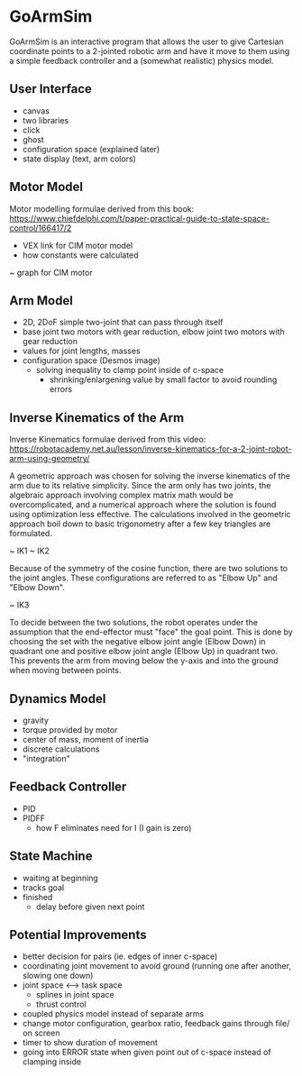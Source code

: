 # GoArmSim
GoArmSim is an interactive program that allows the user to give Cartesian coordinate points to a 2-jointed robotic arm and have it move to them using a simple feedback controller and a (somewhat realistic) physics model.

## User Interface
- canvas
- two libraries
- click
- ghost
- configuration space (explained later)
- state display (text, arm colors)

## Motor Model
Motor modelling formulae derived from this book: https://www.chiefdelphi.com/t/paper-practical-guide-to-state-space-control/166417/2
- VEX link for CIM motor model
- how constants were calculated

~ graph for CIM motor

## Arm Model
- 2D, 2DoF simple two-joint that can pass through itself
- base joint two motors with gear reduction, elbow joint two motors with gear reduction
- values for joint lengths, masses
- configuration space (Desmos image)
  - solving inequality to clamp point inside of c-space
     - shrinking/enlargening value by small factor to avoid rounding errors

## Inverse Kinematics of the Arm
Inverse Kinematics formulae derived from this video: https://robotacademy.net.au/lesson/inverse-kinematics-for-a-2-joint-robot-arm-using-geometry/

A geometric approach was chosen for solving the inverse kinematics of the arm due to its relative simplicity. Since the arm only has two joints, the algebraic approach involving complex matrix math would be overcomplicated, and a numerical approach where the solution is found using optimization less effective. The calculations involved in the geometric approach boil down to basic trigonometry after a few key triangles are formulated.

~ IK1
~ IK2

Because of the symmetry of the cosine function, there are two solutions to the joint angles. These configurations are referred to as "Elbow Up" and "Elbow Down".

~ IK3

To decide between the two solutions, the robot operates under the assumption that the end-effector must "face" the goal point. This is done by choosing the set with the negative elbow joint angle (Elbow Down) in quadrant one and positive elbow joint angle (Elbow Up) in quadrant two. This prevents the arm from moving below the y-axis and into the ground when moving between points. 

## Dynamics Model
- gravity
- torque provided by motor
- center of mass, moment of inertia
- discrete calculations
- "integration"

## Feedback Controller
- PID
- PIDFF
   - how F eliminates need for I (I gain is zero)

## State Machine
- waiting at beginning
- tracks goal
- finished
   - delay before given next point

## Potential Improvements
- better decision for pairs (ie. edges of inner c-space)
- coordinating joint movement to avoid ground (running one after another, slowing one down)
- joint space <--> task space
   - splines in joint space
   - thrust control
- coupled physics model instead of separate arms
- change motor configuration, gearbox ratio, feedback gains through file/ on screen
- timer to show duration of movement
- going into ERROR state when given point out of c-space instead of clamping inside
